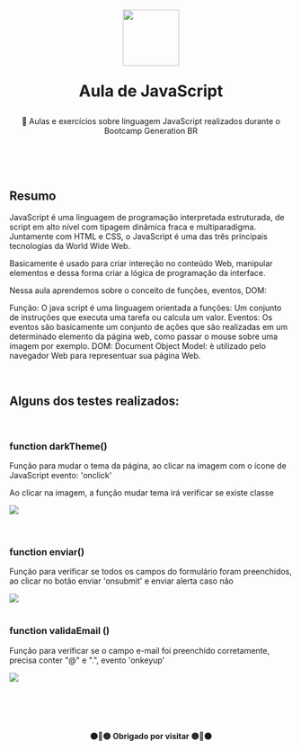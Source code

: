 <h1 align="center">
<img src="https://upload.wikimedia.org/wikipedia/commons/thumb/d/d4/Javascript-shield.svg/1200px-Javascript-shield.svg.png" width="100"> 
<p>Aula de JavaScript<p>
</h1>

<p align="center"> 📁 Aulas e exercícios sobre linguagem JavaScript realizados durante o Bootcamp Generation BR </p>
<br>
<br>


<br>

<div align ="left">
	
<h2 id="res"> Resumo </h2>
	
<p> JavaScript é uma linguagem de programação interpretada estruturada, de script em alto nível com tipagem dinâmica fraca e multiparadigma. Juntamente com HTML e CSS, o JavaScript é uma das três principais tecnologias da World Wide Web. </p>
<p>
Basicamente é usado para criar intereção no conteúdo Web, manipular elementos e dessa forma criar a lógica de programação da interface.
</p>
	
<p> Nessa aula aprendemos sobre o conceito de funções, eventos, DOM:</p>
	
<p>
	Função: O java script é uma linguagem orientada a funções: Um conjunto de instruções que executa uma tarefa ou calcula um valor. 
	Eventos: Os eventos são basicamente um conjunto de ações que são realizadas em um determinado elemento da página web, como passar o mouse sobre uma imagem por exemplo.
	DOM: Document Object Model: è utilizado pelo navegador Web para representuar sua página Web.
</p>
	
<br>
<h2>
	Alguns dos testes realizados: 
</h2>
<br>

<h3>function darkTheme()</h3>
<p>Função para mudar o tema da página, ao clicar na imagem com o ícone de JavaScript evento: 'onclick' </p>
<p>Ao clicar na imagem, a função mudar tema irá verificar se existe classe </p>
<div id="img01"> <img src="https://i.ibb.co/CtQRZJN/mudar-tema.gif"> </div>
<br>
<br>

<h3>function enviar() </h3>
<p>Função para verificar se todos os campos do formulário foram preenchidos, ao clicar no botão enviar 'onsubmit' e enviar alerta caso não</p>
<div id="img02"> <img src="https://i.ibb.co/ScYx3F2/Verifica-campos.gif"> </div>
<br>

<h3>function validaEmail () </h3>
<p>Função para verificar se o campo e-mail foi preenchido corretamente, precisa conter "@" e ".", evento 'onkeyup'</p>
<div id ="img03"> <img src="https://i.ibb.co/P92n021/enviar-formul-rio.gif"> </div>
<br>
	
</div>
<br>
<br>
<br>


<h4 align="center"> 
	🟠🔵🟡 Obrigado por visitar 🟡🔵🟠
</h4>
